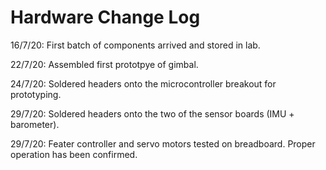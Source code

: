 # Hardware Change Log

16/7/20: First batch of components arrived and stored in lab.

22/7/20: Assembled first prototpye of gimbal.

24/7/20: Soldered headers onto the microcontroller breakout for prototyping.

29/7/20: Soldered headers onto the two of the sensor boards (IMU + barometer).

29/7/20: Feater controller and servo motors tested on breadboard. Proper operation has been confirmed.